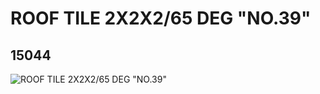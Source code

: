 # ROOF TILE 2X2X2/65 DEG "NO.39"
## 15044
![ROOF TILE 2X2X2/65 DEG "NO.39"](https://lc-www-live-s.legocdn.com/media/bricks/5/2/6045326.jpg)